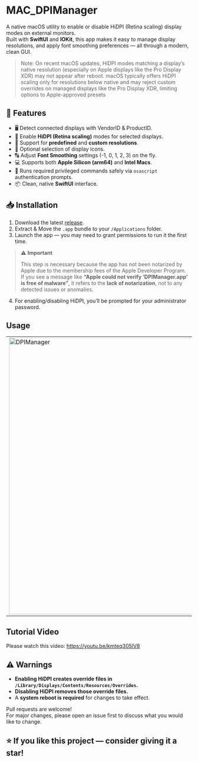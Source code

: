 # MAC_DPIManager

A native macOS utility to enable or disable HiDPI (Retina scaling) display modes on external monitors.  
Built with **SwiftUI** and **IOKit**, this app makes it easy to manage display resolutions, and apply font smoothing preferences — all through a modern, clean GUI.


> Note: On recent macOS updates, HiDPI modes matching a display’s native resolution (especially on Apple displays like the Pro Display XDR) may not appear after reboot. macOS typically offers HiDPI scaling only for resolutions below native and may reject custom overrides on managed displays like the Pro Display XDR, limiting options to Apple-approved presets

## 📸 Features

- 🖥️ Detect connected displays with VendorID & ProductID.
- 📏 Enable **HiDPI (Retina scaling)** modes for selected displays.
- 📝 Support for **predefined** and **custom resolutions**.
- 🎨 Optional selection of display icons.
- 🔠 Adjust **Font Smoothing** settings (-1, 0, 1, 2, 3) on the fly.
- 💻 Supports both **Apple Silicon (arm64)** and **Intel Macs**.
- 🔐 Runs required privileged commands safely via `osascript` authentication prompts.
- 📦 Clean, native **SwiftUI** interface.

## 📥 Installation

1. Download the latest [release](https://github.com/Harsh6628/MAC_DPIManager/releases/download/v1.0.0/DPIManager.zip).
2. Extract & Move the `.app` bundle to your `/Applications` folder.
3. Launch the app — you may need to grant permissions to run it the first time.
> ⚠️ **Important**
>
> This step is necessary because the app has not been notarized by Apple due to the membership fees of the Apple Developer Program.  
> If you see a message like  **“Apple could not verify ‘DPIManager.app’ is free of malware”**, it refers to the **lack of notarization**, not to any detected issues or anomalies.

4. For enabling/disabling HiDPI, you’ll be prompted for your administrator password.

## Usage
<table>
  <tr>
    <td><img width="516" height="749" alt="DPIManager" src="https://github.com/user-attachments/assets/4e378d6b-63a1-45dc-ac21-1d89e0ffe4d0"></td>
    <td><img width="516" height="749" alt="DPIManager-2" src="https://github.com/user-attachments/assets/647fe268-40c2-40a7-91f9-5130a9b865ca"></td>
  </tr>
</table>


## Tutorial Video

Please watch this video: https://youtu.be/kmteq305lV8

## ⚠️ Warnings

- **Enabling HiDPI creates override files in `/Library/Displays/Contents/Resources/Overrides`.**
- **Disabling HiDPI removes those override files.**
- A **system reboot is required** for changes to take effect.

Pull requests are welcome!  
For major changes, please open an issue first to discuss what you would like to change.

## ⭐️ If you like this project — consider giving it a star!
